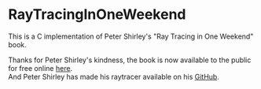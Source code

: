 # RayTracingInOneWeekend

This is a C implementation of Peter Shirley's "Ray Tracing in One Weekend" book.  
  
Thanks for Peter Shirley's kindness, the book is now available to the public for free online [here](https://raytracing.github.io/books/RayTracingInOneWeekend.html).  
And Peter Shirley has made his raytracer available on his [GitHub](https://github.com/petershirley/raytracinginoneweekend).
